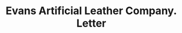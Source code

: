 ---
doi: 10.7916/D83216XM
date_other: '1880'
date_other_textual: 1880-1889
form: correspondence
genre:
- Letters (correspondence)
name:
- Evans Artificial Leather Company
object_in_context_url: https://biggert.cul.columbia.edu/items/view/ave_biggert_00376
subject_hierarchical_geographic:
- Boston, Massachusetts, United States
subject_name:
- Evans Artificial Leather Company
title: Evans Artificial Leather Company. Letter
sort_title: Evans Artificial Leather Company. Letter
call_number: ave_biggert_00376
coordinates:
- 42.35805555555556,-71.06361111111111
pid: ave_biggert_00376
identifiers: ave_biggert_00376
thumbnail: https://derivativo-3.library.columbia.edu/iiif/2/ldpd:344082/full/!256,256/0/native.jpg
permalink: "/items/ave_biggert_00376/"
layout: iiif-image-page
---